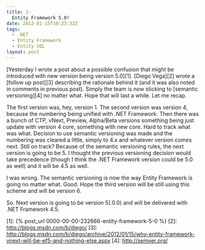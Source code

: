 ```yaml
---
title: |-
  Entity Framework 5.0!
date: 2012-01-15T10:23:32Z
tags:
  - .NET
  - Entity Framework
  - Entity SQL
layout: post
---
```

[Yesterday I wrote a post about a possible confusion that might be introduced with new version being version 5.0][1]. [Diego Vega][2] wrote a [follow up post][3] describing the rationale behind it (and it was also noted in comments in previous post). Simply the team is now sticking to [semantic versioning][4] no matter what. Hope that will last a while. Let me recap.

The first version was, hey, version 1. The second version was version 4, because the numbering being unified with .NET Framework. Then there was a bunch of CTP, vNext, Preview, Alpha/Beta versions something being just update with version 4 core, something with new core. Hard to track what was what. Decision to use semantic versioning was made and the numbering was cleared a little, simply to 4.x and whatever version comes next. Still on track? Because of the semantic versioning rules, the next version is going to be 5. I thought the previous versioning decision would take precedence (though I think the .NET Framework version could be 5.0 as well) and it will be 4.5 as well.

I was wrong. The semantic versioning is now the way Entity Framework is going no matter what. Good. Hope the third version will be still using this scheme and will be version 6.

So. Next version is going to be version 5(.0.0) and will be delivered with .NET Framework 4.5.

[1]: {% post_url 0000-00-00-232666-entity-framework-5-0 %}
[2]: http://blogs.msdn.com/b/diego/
[3]: http://blogs.msdn.com/b/diego/archive/2012/01/15/why-entity-framework-vnext-will-be-ef5-and-nothing-else.aspx
[4]: http://semver.org/